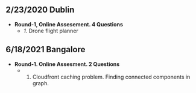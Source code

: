 ## 2/23/2020 Dublin
- **Round-1, Online Assesement. 4 Questions**
  - _1._ Drone flight planner


## 6/18/2021  Bangalore
- **Round-1. Online Assesment. 2 Questions**
  - 1. Cloudfront caching problem. Finding connected components in graph.
